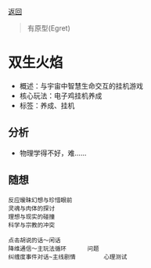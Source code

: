 [返回](README.md)

> 有原型(Egret)

# 双生火焰

- 概述：与宇宙中智慧生命交互的挂机游戏
- 核心玩法：电子鸡挂机养成
- 标签：养成、挂机

## 分析
- 物理学得不好，难……

## 随想
```
反应暧昧幻想与珍惜眼前
灵魂与肉体的探讨
理想与现实的碰撞
科学与宗教的冲突

点击胡说的话～闲话		
降维通信～主玩法循环		问题
纠缠度事件对话~主线剧情		心理测试
```
